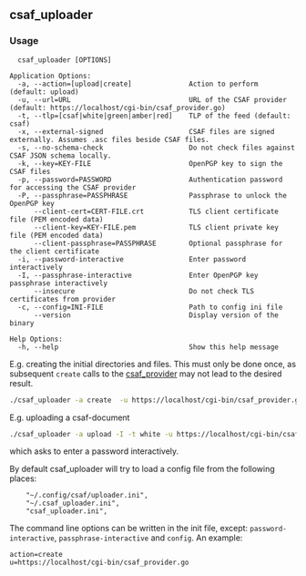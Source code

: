 ## csaf_uploader

### Usage

```
  csaf_uploader [OPTIONS]

Application Options:
  -a, --action=[upload|create]              Action to perform (default: upload)
  -u, --url=URL                             URL of the CSAF provider (default: https://localhost/cgi-bin/csaf_provider.go)
  -t, --tlp=[csaf|white|green|amber|red]    TLP of the feed (default: csaf)
  -x, --external-signed                     CSAF files are signed externally. Assumes .asc files beside CSAF files.
  -s, --no-schema-check                     Do not check files against CSAF JSON schema locally.
  -k, --key=KEY-FILE                        OpenPGP key to sign the CSAF files
  -p, --password=PASSWORD                   Authentication password for accessing the CSAF provider
  -P, --passphrase=PASSPHRASE               Passphrase to unlock the OpenPGP key
      --client-cert=CERT-FILE.crt           TLS client certificate file (PEM encoded data)
      --client-key=KEY-FILE.pem             TLS client private key file (PEM encoded data)
      --client-passphrase=PASSPHRASE        Optional passphrase for the client certificate
  -i, --password-interactive                Enter password interactively
  -I, --passphrase-interactive              Enter OpenPGP key passphrase interactively
      --insecure                            Do not check TLS certificates from provider
  -c, --config=INI-FILE                     Path to config ini file
      --version                             Display version of the binary

Help Options:
  -h, --help                                Show this help message
```
E.g. creating the initial directories and files.
This must only be done once, as subsequent `create` calls to the
[csaf_provider](../docs/csaf_provider.md)
may not lead to the desired result.

```bash
./csaf_uploader -a create  -u https://localhost/cgi-bin/csaf_provider.go
```

E.g. uploading a csaf-document

```bash
./csaf_uploader -a upload -I -t white -u https://localhost/cgi-bin/csaf_provider.go  CSAF-document-1.json
```

which asks to enter a password interactively.

By default csaf_uploader will try to load a config file
from the following places:

```
    "~/.config/csaf/uploader.ini",
    "~/.csaf_uploader.ini",
    "csaf_uploader.ini",
```

The command line options can be written in the init file, except:
`password-interactive`, `passphrase-interactive` and `config`.
An example:

```
action=create
u=https://localhost/cgi-bin/csaf_provider.go
```
